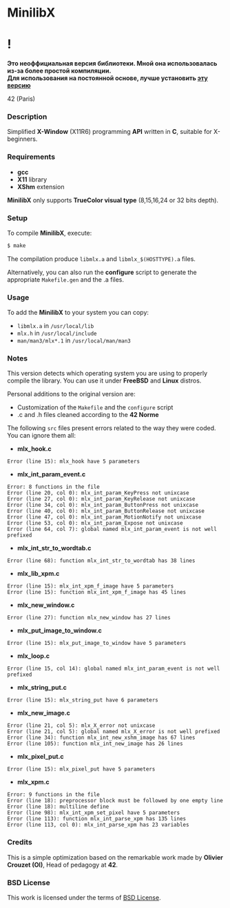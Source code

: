 # MinilibX

# **!**
**Это неоффициальная версия библиотеки. Мной она использовалась из-за более простой компиляции.**  
**Для использования на постоянной основе, лучше установить [эту версию](https://github.com/liftchampion/minilibx_official/tree/master)**


42 (Paris)

### **Description**

Simplified **X-Window** (X11R6) programming **API**
written in **C**, suitable for X-beginners.

### **Requirements**

+ **gcc**
+ **X11** library
+ **XShm** extension

**MinilibX** only supports **TrueColor visual type**
(8,15,16,24 or 32 bits depth).

### **Setup**

To compile **MinilibX**, execute:

```bash
$ make
```

The compilation produce `libmlx.a` and `libmlx_$(HOSTTYPE).a` files.

Alternatively, you can also run the **configure** script to generate the appropriate `Makefile.gen` and the .a files.

### **Usage**

To add the **MinilibX** to your system you can copy:

+ `libmlx.a` in `/usr/local/lib`
+ `mlx.h` in `/usr/local/include`
+ `man/man3/mlx*.1` in `/usr/local/man/man3`

### **Notes**

This version detects which operating system you are using to properly compile the library. You can use it under **FreeBSD** and **Linux** distros.

Personal additions to the original version are:

+ Customization of the `Makefile` and the `configure` script
+ .c and .h files cleaned according to the **42 Norme**

The following `src` files present errors related to the way they were coded. You can ignore them all:

+ **mlx_hook.c**

```text
Error (line 15): mlx_hook have 5 parameters
```

+ **mlx_int_param_event.c**

```text
Error: 8 functions in the file
Error (line 20, col 0): mlx_int_param_KeyPress not unixcase
Error (line 27, col 0): mlx_int_param_KeyRelease not unixcase
Error (line 34, col 0): mlx_int_param_ButtonPress not unixcase
Error (line 40, col 0): mlx_int_param_ButtonRelease not unixcase
Error (line 47, col 0): mlx_int_param_MotionNotify not unixcase
Error (line 53, col 0): mlx_int_param_Expose not unixcase
Error (line 64, col 7): global named mlx_int_param_event is not well prefixed
```

+ **mlx_int_str_to_wordtab.c**

```text
Error (line 68): function mlx_int_str_to_wordtab has 38 lines
```

+ **mlx_lib_xpm.c**

```text
Error (line 15): mlx_int_xpm_f_image have 5 parameters
Error (line 15): function mlx_int_xpm_f_image has 45 lines
```

+ **mlx_new_window.c**

```text
Error (line 27): function mlx_new_window has 27 lines
```

+ **mlx_put_image_to_window.c**

```text
Error (line 15): mlx_put_image_to_window have 5 parameters
```

+ **mlx_loop.c**

```text
Error (line 15, col 14): global named mlx_int_param_event is not well prefixed
```

+ **mlx_string_put.c**

```text
Error (line 15): mlx_string_put have 6 parameters
```

+ **mlx_new_image.c**

```text
Error (line 21, col 5): mlx_X_error not unixcase
Error (line 21, col 5): global named mlx_X_error is not well prefixed
Error (line 34): function mlx_int_new_xshm_image has 67 lines
Error (line 105): function mlx_int_new_image has 26 lines
```

+ **mlx_pixel_put.c**

```text
Error (line 15): mlx_pixel_put have 5 parameters
```

+ **mlx_xpm.c**

```text
Error: 9 functions in the file
Error (line 18): preprocessor block must be followed by one empty line
Error (line 18): multiline define
Error (line 98): mlx_int_xpm_set_pixel have 5 parameters
Error (line 113): function mlx_int_parse_xpm has 135 lines
Error (line 113, col 0): mlx_int_parse_xpm has 23 variables
```

### **Credits**

This is a simple optimization based on the remarkable work made
by **Olivier Crouzet (Ol)**, Head of pedagogy at **42**.

### **BSD License**

This work is licensed under the terms of
[BSD License](https://opensource.org/licenses/BSD-2-Clause).
